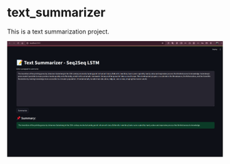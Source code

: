 # text_summarizer
This is a text summarization project.



<img src="summarizer.png" alt="Model Architecture" width="2000"/>


